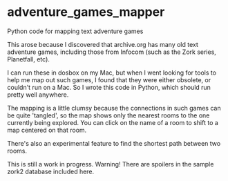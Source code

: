 # adventure_games_mapper
Python code for mapping text adventure games

This arose because I discovered that archive.org has many old text adventure games, including those from Infocom (such as the Zork series, Planetfall, etc).

I can run these in dosbox on my Mac, but when I went looking for tools to help me map out such games, I found that they were either obsolete, or couldn't run on a Mac. So I wrote this code in Python, which should run pretty well anywhere.

The mapping is a little clumsy because the connections in such games can be quite 'tangled', so the map shows only the nearest rooms to the one currently being explored. You can click on the name of a room to shift to a map centered on that room.

There's also an experimental feature to find the shortest path between two rooms.

This is still a work in progress. Warning! There are spoilers in the sample zork2 database included here.
